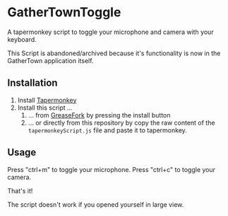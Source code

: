 # GatherTownToggle

A tapermonkey script to toggle your microphone and camera with your keyboard.

This Script is abandoned/archived because it's functionality is now in the GatherTown application itself.

## Installation

1. Install [Tapermonkey](https://www.tampermonkey.net/)
2. Install this script ...
   1. ... from [GreaseFork](https://greasyfork.org/en/scripts/439052-gather-town-microphone-and-camera-toggle)
      by pressing the install button
   2. ... or directly from this repository by copy the raw content of the
      `tapermonkeyScript.js` file and paste it to tapermonkey.

## Usage

Press "ctrl+m" to toggle your microphone.
Press "ctrl+c" to toggle your camera.

That's it!

The script doesn't work if you opened yourself in large view.
